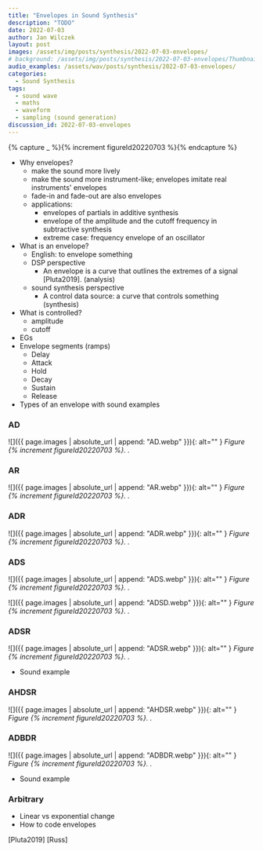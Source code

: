 ```yaml
---
title: "Envelopes in Sound Synthesis"
description: "TODO"
date: 2022-07-03
author: Jan Wilczek
layout: post
images: /assets/img/posts/synthesis/2022-07-03-envelopes/
# background: /assets/img/posts/synthesis/2022-07-03-envelopes/Thumbnail.webp
audio_examples: /assets/wav/posts/synthesis/2022-07-03-envelopes/
categories:
  - Sound Synthesis
tags:
  - sound wave
  - maths
  - waveform
  - sampling (sound generation)
discussion_id: 2022-07-03-envelopes
---
```


{% capture _ %}{% increment figureId20220703  %}{% endcapture %}

* Why envelopes?
  * make the sound more lively
  * make the sound more instrument-like; envelopes imitate real instruments' envelopes
  * fade-in and fade-out are also envelopes
  * applications:
    * envelopes of partials in additive synthesis
    * envelope of the amplitude and the cutoff frequency in subtractive synthesis
    * extreme case: frequency envelope of an oscillator
* What is an envelope?
  * English: to envelope something
  * DSP perspective
    * An envelope is a curve that outlines the extremes of a signal [Pluta2019]. (analysis)
  * sound synthesis perspective
    * A control data source: a curve that controls something (synthesis)
* What is controlled?
  * amplitude
  * cutoff
* EGs
* Envelope segments (ramps)
  * Delay
  * Attack
  * Hold
  * Decay
  * Sustain
  * Release
* Types of an envelope with sound examples

### AD

![]({{ page.images | absolute_url | append: "AD.webp" }}){: alt="" }
_Figure {% increment figureId20220703  %}. ._

### AR

![]({{ page.images | absolute_url | append: "AR.webp" }}){: alt="" }
_Figure {% increment figureId20220703  %}. ._


### ADR

![]({{ page.images | absolute_url | append: "ADR.webp" }}){: alt="" }
_Figure {% increment figureId20220703  %}. ._

### ADS

![]({{ page.images | absolute_url | append: "ADS.webp" }}){: alt="" }
_Figure {% increment figureId20220703  %}. ._

![]({{ page.images | absolute_url | append: "ADSD.webp" }}){: alt="" }
_Figure {% increment figureId20220703  %}. ._

### ADSR

![]({{ page.images | absolute_url | append: "ADSR.webp" }}){: alt="" }
_Figure {% increment figureId20220703  %}. ._

* Sound example

### AHDSR

![]({{ page.images | absolute_url | append: "AHDSR.webp" }}){: alt="" }
_Figure {% increment figureId20220703  %}. ._

### ADBDR

![]({{ page.images | absolute_url | append: "ADBDR.webp" }}){: alt="" }
_Figure {% increment figureId20220703  %}. ._

* Sound example

### Arbitrary

* Linear vs exponential change
* How to code envelopes

[Pluta2019]
[Russ]

